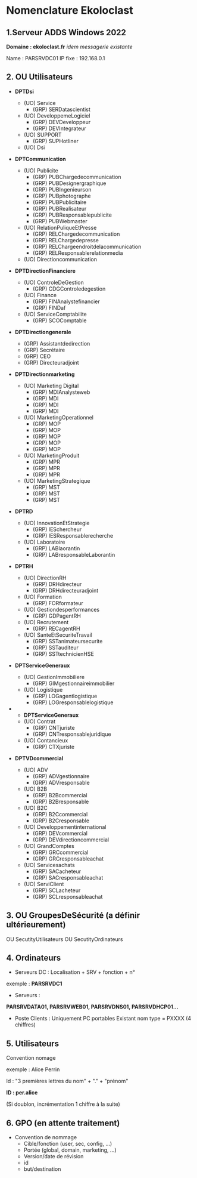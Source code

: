 # Nomenclature Ekoloclast

## 1.Serveur ADDS Windows 2022 

**Domaine : ekoloclast.fr**
_idem messagerie existante_

Name : PARSRVDC01
IP fixe : 192.168.0.1


## 2. OU Utilisateurs

- **DPTDsi**
  - (UO) Service
    - (GRP) SERDatascientist
  - (UO) DeveloppemeLogiciel
    - (GRP) DEVDeveloppeur
    - (GRP) DEVIntegrateur
  - (UO) SUPPORT
    - (GRP) SUPHotliner
  - (UO) Dsi



- **DPTCommunication**
  - (UO) Publicite
    - (GRP) PUBChargedecommunication
    - (GRP) PUBDesignergraphique
    - (GRP) PUBIngenieurson
    - (GRP) PUBphotographe
    - (GRP) PUBPublicitaire
    - (GRP) PUBRealisateur
    - (GRP) PUBResponsablepublicite
    - (GRP) PUBWebmaster
  - (UO) RelationPuliqueEtPresse
     - (GRP) RELChargedecommunication
     - (GRP) RELChargedepresse
     - (GRP) RELChargeendroitdelacommunication
     - (GRP) RELResponsablerelationmedia
  - (UO) Directioncommunication

- **DPTDirectionFinanciere**
  - (UO) ControleDeGestion
    - (GRP) CDGControledegestion
  - (UO) Finance
    - (GRP) FINAnalystefinancier
    - (GRP) FINDaf
  - (UO) ServiceComptabilite
    - (GRP) SCOComptable

- **DPTDirectiongenerale**
  - (GRP) Assistantdedirection
  - (GRP) Secrétaire
  - (GRP) CEO
  - (GRP) Directeuradjoint


- **DPTDirectionmarketing**
  - (UO)  Marketing Digital
    - (GRP) MDIAnalysteweb
    - (GRP) MDI
    - (GRP) MDI
    - (GRP) MDI
  - (UO) MarketingOperationnel
    - (GRP) MOP
    - (GRP) MOP
    - (GRP) MOP
    - (GRP) MOP
    - (GRP) MOP
  - (UO) MarketingProduit
    - (GRP) MPR
    - (GRP) MPR
    - (GRP) MPR
  - (UO) MarketingStrategique
    - (GRP) MST
    - (GRP) MST
    - (GRP) MST

- **DPTRD**
  - (UO) InnovationEtStrategie
    - (GRP) IESchercheur
    - (GRP) IESResponsablerecherche
  - (UO) Laboratoire
    - (GRP) LABlaorantin
    - (GRP) LABresponsableLaborantin

- **DPTRH**
  - (UO)  DirectionRH
    - (GRP) DRHdirecteur
    - (GRP) DRHdirecteuradjoint
  - (UO) Formation
    - (GRP) FORformateur
  - (UO) Gestiondesperformances
    - (GRP) GDPagentRH
  - (UO) Recrutement
    - (GRP) RECagentRH
  - (UO) SanteEtSecuriteTravail
    - (GRP) SSTanimateursecurite
    - (GRP) SSTauditeur
    - (GRP) SSTtechnicienHSE

- **DPTServiceGeneraux**
  - (UO) GestionImmobiliere
    - (GRP) GIMgestionnaireimmobilier
  - (UO) Logistique
    - (GRP) LOGagentlogistique
    - (GRP) LOGresponsablelogistique

- - **DPTServiceGeneraux**
  - (UO) Contrat
    - (GRP) CNTjuriste
    - (GRP) CNTresponsablejuridique
  - (UO) Contancieux
    - (GRP) CTXjuriste

- **DPTVDcommercial**
  - (UO)  ADV
    - (GRP) ADVgestionnaire
    - (GRP) ADVresponsable
  - (UO) B2B
    - (GRP) B2Bcommercial
    - (GRP) B2Bresponsable
  - (UO) B2C
    - (GRP) B2Ccommercial
    - (GRP) B2Cresponsable
  - (UO) Developpementinternational
    - (GRP) DEVcommercial
    - (GRP) DEVdirectioncommercial
  - (UO) GrandComptes
    - (GRP) GRCcommercial
    - (GRP) GRCresponsableachat
  - (UO) Servicesachats
    - (GRP) SACacheteur
    - (GRP) SACresponsableachat
  - (UO) ServiClient
    - (GRP) SCLacheteur
    - (GRP) SCLresponsableachat

## 3. OU GroupesDeSécurité (a définir ultérieurement)

OU SecutityUtilisateurs 
OU SecutityOrdinateurs

## 4. Ordinateurs

- Serveurs DC :
Localisation + SRV + fonction + n°

exemple : **PARSRVDC1**

- Serveurs : 

**PARSRVDATA01, PARSRVWEB01, PARSRVDNS01, PARSRVDHCP01...**

- Poste Clients :
Uniquement PC portables
Existant nom type = PXXXX (4 chiffres)

## 5. Utilisateurs

Convention nomage

exemple : Alice Perrin 

Id : "3 premières lettres du nom" + "." + "prénom"

**ID : per.alice**

(Si doublon, incrémentation 1 chiffre à la suite)


## 6. GPO (en attente traitement)

- Convention de nommage
	- Cible/fonction (user, sec, config, ...)
	- Portée (global, domain, marketing, ...)
	- Version/date de révision
	- id
	- but/destination
